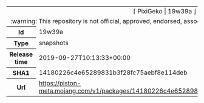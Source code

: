 <html><table>
<tr><td colspan="2" align="center"><img width="0" height="0"><br/>⌈ PixiGeko | 19w39a ⌋<br/><img width="0" height="0"></td></tr>
<tr><td colspan="2" align="center"><img width="0" height="0"><br/>
:warning: This repository is not official, approved, endorsed, associated or connected with Mojang :warning:
<br/><img width="0" height="0"></td></tr>
<tr><th>Id</th><td>19w39a</td></tr>
<tr><th>Type</th><td>snapshots</td></tr>
<tr><th>Release time</th><td>2019-09-27T10:13:33+00:00</td></tr>
<tr><th>SHA1</th><td>14180226c4e65289831b3f28fc75aebf8e114deb</td></tr>
<tr><th>Url</th><td><a href="https://piston-meta.mojang.com/v1/packages/14180226c4e65289831b3f28fc75aebf8e114deb/19w39a.json">https://piston-meta.mojang.com/v1/packages/14180226c4e65289831b3f28fc75aebf8e114deb/19w39a.json</a></td></tr>